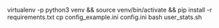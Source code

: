 virtualenv -p python3 venv && source venv/bin/activate && pip install -r requirements.txt
cp config_example.ini config.ini
bash user_stats.sh

